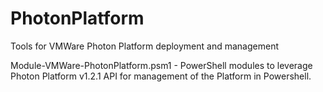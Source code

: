 # PhotonPlatform
Tools for VMWare Photon Platform deployment and management

Module-VMWare-PhotonPlatform.psm1 - PowerShell modules to leverage Photon Platform v1.2.1 API for management
of the Platform in Powershell.
